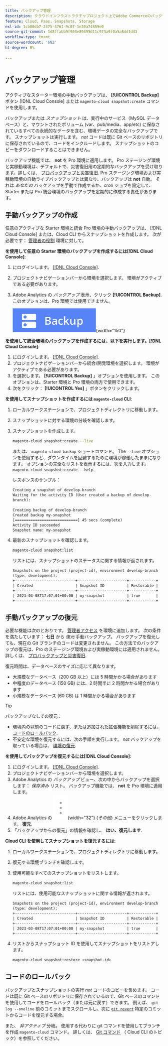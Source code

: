 ```yaml
---
title: バックアップ管理
description: クラウドインフラストラクチャプロジェクト上でAdobe Commerceのバックアップを手動で作成し、復元する方法を説明します。
feature: Cloud, Paas, Snapshots, Storage
exl-id: 1cb00db7-2375-4761-9c07-1e20a74859e0
source-git-commit: 1d8ffabb9f903e89495d11c973a9f0a5a8dd1d43
workflow-type: tm+mt
source-wordcount: '682'
ht-degree: 0%

---
```


# バックアップ管理

アクティブなスターター環境の手動バックアップは、 **[!UICONTROL Backup]** ボタン [!DNL Cloud Console] または `magento-cloud snapshot:create` コマンドを使用します。

バックアップまたは _スナップショット_ は、実行中のサービス（MySQL データベース）と、マウントされたボリューム (var、pub/media、app/etc) に保存されているすべての永続的なデータを含む、環境データの完全なバックアップです。 スナップショットは実行します。 _not_ コードは既に Git ベースのリポジトリに保存されているので、コードをインクルードします。 スナップショットのコピーをダウンロードすることはできません。

バックアップ機能では、 **not** を Pro 環境に適用します。 Pro ステージング環境と実稼動環境は、デフォルトで、災害復旧用の定期的なバックアップを受け取ります。詳しくは、 [プロバックアップと災害復旧](../architecture/pro-architecture.md#backup-and-disaster-recovery). Pro ステージング環境および実稼動環境の自動ライブバックアップとは異なり、バックアップは **not** 自動。 それは _あなたの_ バックアップを手動で作成するか、cron ジョブを設定して、Starter または Pro 統合環境のバックアップを定期的に作成する責任があります。

## 手動バックアップの作成

任意のアクティブな Starter 環境と統合 Pro 環境の手動バックアップは、 [!DNL Cloud Console] または、Cloud CLI からスナップショットを作成します。 次が必要です： [管理者の役割](../project/user-access.md) 環境に対して。

**を使用して任意の Starter 環境のバックアップを作成するには[!DNL Cloud Console]**:

1. にログインします。 [[!DNL Cloud Console]](https://console.adobecommerce.com).
1. プロジェクトナビゲーションバーから環境を選択します。 環境がアクティブである必要があります。
1. Adobe Analytics の _バックアップ_ 表示、クリック **[!UICONTROL Backup]**. このオプションは、Pro 環境では使用できません。

   ![バックアップ](../../assets/button-backup.png){width="150"}

**を使用して統合環境のバックアップを作成するには、以下を実行します。[!DNL Cloud Console]**:

1. にログインします。 [[!DNL Cloud Console]](https://console.adobecommerce.com).
1. プロジェクトナビゲーションバーから統合/開発環境を選択します。 環境がアクティブである必要があります。
1. を選択します。 **[!UICONTROL Backup]** 」オプションを使用します。 このオプションは、Starter 環境と Pro 環境の両方で使用できます。
1. 次をクリック： **[!UICONTROL Yes]** 」ボタンをクリックします。

**を使用してスナップショットを作成するには `magento-cloud` CLI**:

1. ローカルワークステーションで、プロジェクトディレクトリに移動します。
1. スナップショットに対する環境の分岐を確認します。
1. スナップショットを作成します。

   ```bash
   magento-cloud snapshot:create --live
   ```

   または、 `magento-cloud backup` ショートコマンド。 The `--live` オプションを使用すると、ダウンタイムを回避するために環境が稼働したままになります。 オプションの完全なリストを表示するには、次を入力します。 `magento-cloud snapshot:create --help`.

   レスポンスのサンプル：

   ```terminal
   Creating a snapshot of develop-branch
   Waiting for the activity ID (User created a backup of develop-branch):
   
   Creating backup of develop-branch
   Created backup my-snapshot
   [============================] 45 secs (complete)
   Activity ID succeeded
   Snapshot name: my-snapshot
   ```

1. 最新のスナップショットを確認します。

   ```bash
   magento-cloud snapshot:list
   ```

   リストには、スナップショットのステータスに関する情報が返されます。

   ```terminal
   Snapshots on the project (project-id), environment develop-branch (type: development):
   +---------------------------+----------------------+------------+
   | Created                   | Snapshot ID          | Restorable |
   +---------------------------+----------------------+------------+
   | 2023-03-08T17:07:01+00:00 | my-snapshot          | true       |
   +---------------------------+----------------------+------------+
   ```

## 手動バックアップの復元

必要な機能は次のとおりです。 [管理者アクセス](../project/user-access.md) を環境に追加します。 次の条件を満たしています： **七日** から _復元_ 手動バックアップ。 バックアップを復元しても、現在の Git ブランチのコードは変更されません。 この方法でのバックアップの復元は、Pro のステージング環境および実稼動環境には適用されません。詳しくは、 [プロバックアップと災害復旧](../architecture/pro-architecture.md#backup-and-disaster-recovery).

復元時間は、データベースのサイズに応じて異なります。

- 大規模なデータベース（200 GB 以上）には 5 時間かかる場合があります
- 中程度のデータベース (150 GB) には、2 時間半に 2 時間かかる場合があります
- 小規模なデータベース (60 GB) は 1 時間かかる場合があります

>[!TIP]
>
>バックアップなしでの復元：
>
>- 環境内の以前のコードに戻す、または追加された拡張機能を削除するには、 [コードのロールバック](#roll-back-code).
>- 不安定な環境を復元するには、次の手順を実行します。 _not_ バックアップを取っている場合は、 [環境の復元](../development/restore-environment.md).

**を使用してバックアップを復元するには[!DNL Cloud Console]**:

1. にログインします。 [[!DNL Cloud Console]](https://console.adobecommerce.com).
1. プロジェクトナビゲーションバーから環境を選択します。
1. Adobe Analytics の _バックアップ_ ビュー、次の中からバックアップを選択します： _保存済み_ リスト。 バックアップ機能では、 **not** を Pro 環境に適用します。
1. Adobe Analytics の ![その他](../../assets/icon-more.png){width="32"} (_その他_) メニューをクリックします。 **復元**.
1. 「バックアップからの復元」の情報を確認し、 **はい、復元します**.

**Cloud CLI を使用してスナップショットを復元するには**:

1. ローカルワークステーションで、プロジェクトディレクトリに移動します。
1. 復元する環境ブランチを確認します。
1. 使用可能なすべてのスナップショットをリストします。

   ```bash
   magento-cloud snapshot:list
   ```

   リストには、使用可能なスナップショットに関する情報が返されます。

   ```terminal
   Snapshots on the project (project-id), environment develop-branch (type: development):
   +---------------------------+----------------------+------------+
   | Created                   | Snapshot ID          | Restorable |
   +---------------------------+----------------------+------------+
   | 2023-03-08T17:07:01+00:00 | my-snapshot          | true       |
   +---------------------------+----------------------+------------+
   ```

1. リストからスナップショット ID を使用してスナップショットをリストアします。

   ```bash
   magento-cloud snapshot:restore <snapshot-id>
   ```

## コードのロールバック

バックアップとスナップショットの実行 _not_ コードのコピーを含めます。 コードは既に Git ベースのリポジトリに保存されているので、Git ベースのコマンドを使用してコードをロールバック（または元に戻す）できます。 例えば、 `git log --oneline` 前のコミットまでスクロールし、次に [`git revert`](https://git-scm.com/docs/git-revert) 特定のコミットからコードを復元する場合。

また、 _非アクティブ_ 分岐。 使用する代わりに git コマンドを使用してブランチを作成 `magento-cloud` コマンド。 詳しくは、 [Git コマンド](../dev-tools/cloud-cli-overview.md#git-commands) （ Cloud CLI のトピック）を参照してください。
